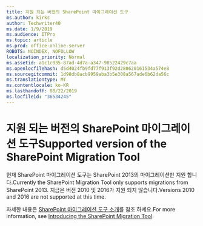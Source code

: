```yaml
---
title: 지원 되는 버전의 SharePoint 마이그레이션 도구
ms.author: kirks
author: Techwriter40
ms.date: 1/9/2019
ms.audience: ITPro
ms.topic: article
ms.prod: office-online-server
ROBOTS: NOINDEX, NOFOLLOW
localization_priority: Normal
ms.assetid: a1c1c035-87ad-4d7a-a347-98522429c7aa
ms.openlocfilehash: d5d4024fb9fd77f913f92d280620161534a574e8
ms.sourcegitcommit: 1d98db8acb9959aba3b5e308a567ade6b62da56c
ms.translationtype: MT
ms.contentlocale: ko-KR
ms.lasthandoff: 08/22/2019
ms.locfileid: "36534245"
---
```

# <a name="supported-version-of-the-sharepoint-migration-tool"></a><span data-ttu-id="ff0af-102">지원 되는 버전의 SharePoint 마이그레이션 도구</span><span class="sxs-lookup"><span data-stu-id="ff0af-102">Supported version of the SharePoint Migration Tool</span></span>



<span data-ttu-id="ff0af-103">현재 SharePoint 마이그레이션 도구는 SharePoint 2013의 마이그레이션만 지원 합니다.</span><span class="sxs-lookup"><span data-stu-id="ff0af-103">Currently the SharePoint Migration Tool only supports migrations from SharePoint 2013.</span></span> <span data-ttu-id="ff0af-104">지금은 버전 2010 및 2016가 지원 되지 않습니다.</span><span class="sxs-lookup"><span data-stu-id="ff0af-104">Versions 2010 and 2016 are not supported at this time.</span></span>
  
<span data-ttu-id="ff0af-105">자세한 내용은 [SharePoint 마이그레이션 도구 소개](https://go.microsoft.com/fwlink/?linkid=2044765&amp;clcid=0x409)를 참조 하세요.</span><span class="sxs-lookup"><span data-stu-id="ff0af-105">For more information, see [Introducing the SharePoint Migration Tool](https://go.microsoft.com/fwlink/?linkid=2044765&amp;clcid=0x409).</span></span>
  

